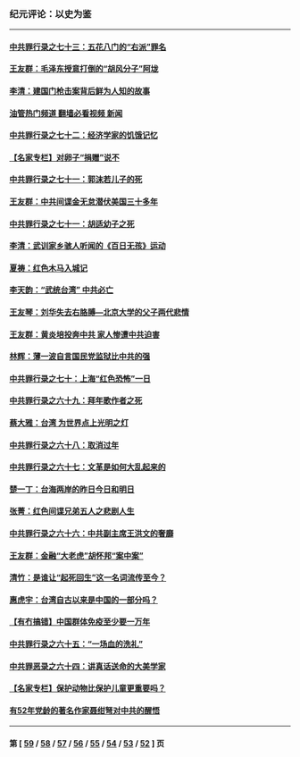 ### 纪元评论：以史为鉴
---
#### [中共罪行录之七十三：五花八门的“右派”罪名](../../pages/nsc1028/n13598550.md?02240330) 
#### [王友群：毛泽东授意打倒的“胡风分子”阿垅](../../pages/nsc1028/n13592541.md?02240330) 
#### [李清：建国门枪击案背后鲜为人知的故事](../../pages/nsc1028/n13589079.md?02240330) 
#### [油管热门频道 翻墙必看视频 新闻](ok?02240330)
#### [中共罪行录之七十二：经济学家的饥饿记忆](../../pages/nsc1028/n13586930.md?02240330) 
#### [【名家专栏】对卵子“捐赠”说不](../../pages/nsc1028/n13581506.md?02240330) 
#### [中共罪行录之七十一：郭沫若儿子的死](../../pages/nsc1028/n13583779.md?02240330) 
#### [王友群：中共间谍金无怠潜伏美国三十多年](../../pages/nsc1028/n13574800.md?02240330) 
#### [中共罪行录之七十一：胡适幼子之死](../../pages/nsc1028/n13575380.md?02240330) 
#### [李清：武训家乡骇人听闻的《百日无孩》运动](../../pages/nsc1028/n13570011.md?02240330) 
#### [夏祷：红色木马入城记](../../pages/nsc1028/n13566468.md?02240330) 
#### [李天韵：“武统台湾” 中共必亡](../../pages/nsc1028/n13531538.md?02240330) 
#### [王友琴：刘华失去右胳膊—北京大学的父子两代悲情](../../pages/nsc1028/n13559130.md?02240330) 
#### [王友群：黄炎培投奔中共 家人惨遭中共迫害](../../pages/nsc1028/n13556189.md?02240330) 
#### [林辉：薄一波自言国民党监狱比中共的强](../../pages/nsc1028/n13555827.md?02240330) 
#### [中共罪行录之七十：上海“红色恐怖”一日](../../pages/nsc1028/n13554515.md?02240330) 
#### [中共罪行录之六十九：拜年歌作者之死](../../pages/nsc1028/n13548579.md?02240330) 
#### [蔡大雅：台湾 为世界点上光明之灯](../../pages/nsc1028/n13531530.md?02240330) 
#### [中共罪行录之六十八：取消过年](../../pages/nsc1028/n13546448.md?02240330) 
#### [中共罪行录之六十七：文革是如何大乱起来的](../../pages/nsc1028/n13544416.md?02240330) 
#### [楚一丁：台海两岸的昨日今日和明日](../../pages/nsc1028/n13531468.md?02240330) 
#### [张菁：红色间谍兄弟五人之悲剧人生](../../pages/nsc1028/n13534128.md?02240330) 
#### [中共罪行录之六十六：中共副主席王洪文的奢靡](../../pages/nsc1028/n13527941.md?02240330) 
#### [王友群：金融“大老虎”胡怀邦“案中案”](../../pages/nsc1028/n13523077.md?02240330) 
#### [清竹：是谁让“起死回生”这一名词流传至今？](../../pages/nsc1028/n13523254.md?02240330) 
#### [惠虎宇：台湾自古以来是中国的一部分吗？](../../pages/nsc1028/n13523034.md?02240330) 
#### [【有冇搞错】中国群体免疫至少要一万年](../../pages/nsc1028/n13516675.md?02240330) 
#### [中共罪行录之六十五：“一场血的洗礼”](../../pages/nsc1028/n13517785.md?02240330) 
#### [中共罪恶录之六十四：讲真话送命的大美学家](../../pages/nsc1028/n13512932.md?02240330) 
#### [【名家专栏】保护动物比保护儿童更重要吗？](../../pages/nsc1028/n13506846.md?02240330) 
#### [有52年党龄的著名作家聂绀弩对中共的醒悟](../../pages/nsc1028/n13508154.md?02240330) 

---
#### 第 [ [59](./59.md?02240330) / [58](./58.md?02240330) / [57](./57.md?02240330) / [56](./56.md?02240330) / [55](./55.md?02240330) / [54](./54.md?02240330) / [53](./53.md?02240330) / [52](./52.md?02240330) ] 页
